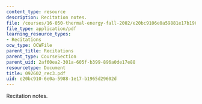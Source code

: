 ```yaml
---
content_type: resource
description: Recitation notes.
file: /courses/16-050-thermal-energy-fall-2002/e20bc9106e0a59881e17b1965d29602d_092602_rec3.pdf
file_type: application/pdf
learning_resource_types:
- Recitations
ocw_type: OCWFile
parent_title: Recitations
parent_type: CourseSection
parent_uid: 2af60ea2-301a-605f-b399-896a0de17e88
resourcetype: Document
title: 092602_rec3.pdf
uid: e20bc910-6e0a-5988-1e17-b1965d29602d
---
```

Recitation notes.

